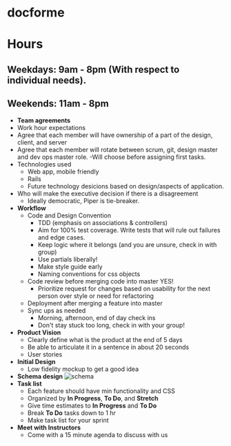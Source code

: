 # docforme

# Hours

  ## Weekdays: 9am - 8pm (With respect to individual needs).

  ## Weekends: 11am - 8pm


  - **Team agreements**
  - Work hour expectations
  - Agree that each member will have ownership of a part of the design, client, and server
  - Agree that each member will rotate between scrum, git, design master and dev ops master role.
    -Will choose before assigning first tasks.
  - Technologies used
    - Web app, mobile friendly
    - Rails
    - Future technology desicions based on design/aspects of application.
  - Who will make the executive decision if there is a disagreement
    - Ideally democratic, Piper is tie-breaker.
- **Workflow**
  - Code and Design Convention
    - TDD (emphasis on associations & controllers)
    - Aim for 100% test coverage. Write tests that will rule out failures and edge cases.
    - Keep logic where it belongs (and you are unsure, check in with group)
    - Use partials liberally!
    - Make style guide early
    - Naming conventions for css objects
  - Code review before merging code into master YES!
    - Prioritize request for changes based on usability for the next person over style or need for refactoring
  - Deployment after merging a feature into master
  - Sync ups as needed
    - Morning, afternoon, end of day check ins
    - Don't stay stuck too long, check in with your group!
- **Product Vision**
  - Clearly define what is the product at the end of 5 days
  - Be able to articulate it in a sentence in about 20 seconds
  - User stories
- **Initial Design**
  - Low fidelity mockup to get a good idea
- **Schema design**
  ![schema](assets/images/schema.png)
- **Task list**
  - Each feature should have min functionality and CSS
  - Organized by **In Progress**, **To Do**, and **Stretch**
  - Give time estimates to **In Progress** and **To Do**
  - Break **To Do** tasks down to 1 hr
  - Make task list for your sprint
- **Meet with Instructors**
  - Come with a 15 minute agenda to discuss with us

